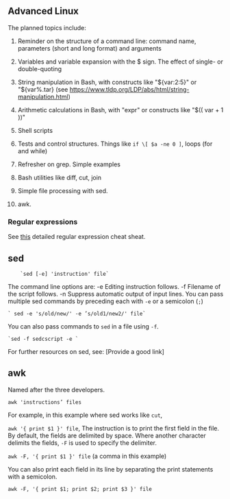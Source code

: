 ## Advanced Linux

The planned topics include:
1. Reminder on the structure of a command line: command name, parameters (short and long format) and arguments
2. Variables and variable expansion with the $ sign. The effect of single- or double-quoting

3. String manipulation in Bash, with constructs like "${var:2:5}" or "${var%.tar} (see https://www.tldp.org/LDP/abs/html/string-manipulation.html)
4. Arithmetic calculations in Bash, with "expr" or constructs like "$(( var + 1 ))"
5. Shell scripts
5. Tests and control structures. Things like `if \[ $a -ne 0 ]`, loops (for and while)
6. Refresher on grep. Simple examples
7. Bash utilities like diff, cut, join
8. Simple file processing with sed.
9. awk.

### Regular expressions
See [this](https://www.rexegg.com/regex-quickstart.html) detailed regular expression cheat sheat. 

## sed

        `sed [-e] 'instruction' file`
The command line options are:
        -e Editing instruction follows.
        -f Filename of the script follows.
        -n Suppress automatic output of input lines.
You can pass multiple sed commands by preceding each with `-e` or a semicolon (`;`)
    
    ` sed -e 's/old/new/' -e ’s/old1/new2/' file`
    
You can also pass commands to `sed` in a file using `-f`.
    
    `sed -f sedcscript -e `
    
For further resources on sed, see: [Provide a good link]

## awk
Named after the three developers. 

`awk 'instructions’ files`

For example, in this example where sed works like `cut`,

`awk '{ print $1 }' file`, The instruction is to print the first field in the file. By default, the fields are delimited by space. Where another character delimits the fields, `-F` is used to specify the delimiter. 

 `awk -F, '{ print $1 }' file` (a comma in this example)


You can also print each field in its line by separating the print statements with a semicolon. 

 `awk -F, '{ print $1; print $2; print $3 }' file`
